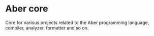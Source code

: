 # Aber core
Core for various projects related to the Aber programming language, compiler, analyzer, formatter and so on.
